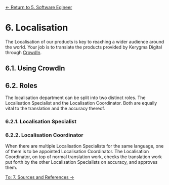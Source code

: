 [← Return to 5. Software Egineer](./5.-software-engineer.md)

# 6. Localisation

The Localisation of our products is key to reaxhing a wider audience around the world. Your job is to translate the products provided by Kerygma Digital through [CrowdIn](https://crowdin.com/).

## 6.1. Using CrowdIn


## 6.2. Roles
The localisation department can be split into two distinct roles. The Localisation Specialist and the Localisation Coordinator. Both are equally vital to the translation and the accuracy thereof.

### 6.2.1. Localisation Specialist


### 6.2.2. Localisation Coordinator
When there are multiple Localisation Specialists for the same language, one of them is to be appointed Localisation Coordinator. The Localisation Coordinator, on top of normal translation work, checks the translation work put forth by the other Localisation Specialists on accuracy, and approves them.


[To: 7. Sources and References →](./7.-sources-and-references.md)
